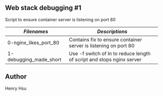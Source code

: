 ## Web stack debugging #1

Script to ensure container server is listening on port 80

|          *Filenames*            |            *Descriptions*                                               |
|---------------------------------|-------------------------------------------------------------------------|
| 0-nginx_likes_port_80           | Contains fix to ensure container server is listening on port 80         |
| 1-debugging_made_short          | Use -f switch of ln to reduce length of script and stops nginx server   |


## Author
Henry Hsu
